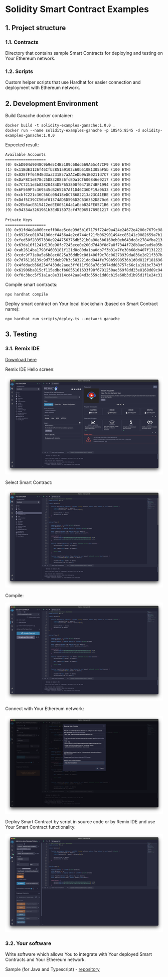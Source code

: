 # Solidity Smart Contract Examples

## 1. Project structure

### 1.1. Contracts

Directory that contains sample Smart Contracts for deploying and testing on Your Ethereum network.

### 1.2. Scripts

Custom helper scripts that use Hardhat for easier connection and deployment with Ethereum network.

## 2. Development Environment

Build Ganache docker container:

```shell
docker build -t solidity-examples-ganache:1.0.0 .
docker run --name solidity-examples-ganache -p 18545:8545 -d solidity-examples-ganache:1.0.0
```

Expected result:

```text
Available Accounts
==================
(0) 0xbD004d9048C9b9e5C4B5109c68dd569A65c47CF9 (100 ETH)
(1) 0x11BdE3126f46Cfb3851a9102c60b510B1305aF5b (100 ETH)
(2) 0x02EfFf6494Ed3aa231857a2ACeDb9A1B0211d7C7 (100 ETH)
(3) 0xDaF8C1eE78c25D8320836fcEDa1Cf600846e9217 (100 ETH)
(4) 0x7C7211e3b82820484D5F653808f0471B74BF1994 (100 ETH)
(5) 0x6F569F7c369545cB265267Af1D46C36DF19a9633 (100 ETH)
(6) 0xcbfC221c36C56Cc0B418eDC78682213a23C41EBE (100 ETH)
(7) 0xDdf5C39CC56bf01374AD5D596D2C636352D870c6 (100 ETH)
(8) 0x2Eb6acE815412edEE005164a1aEcbB24FE0571B6 (100 ETH)
(9) 0x94334a3261961b3EdD13D72cfd7E9651789E1217 (100 ETH)

Private Keys
==================
(0) 0x91fd4e8a060cceff00ae5cde99d5b167179f724d9a424e24672e4200c7679c98
(1) 0x6926ce01074106dcf4456a4e2cd744cf21fb062901494cc85141c9082659a7b1
(2) 0xfed50f28357330e9244756376db521b0a90e5b6160eb0eb643dc8c2784fba213
(3) 0x63da16f1241d130e98fc7245ece0e200d7d40f8d7a8f7344f728b8ae9ad9a95b
(4) 0xab2614ba1798f4603181f121d8c80da1ba0db7f3b31a7fe30b68db407f131222
(5) 0xcdc9f71e8a5e6b8ec0825a36ddb9c8d1406f9c78c06278939da836e2d21f337b
(6) 0x7d76116139c9d733deb97b3c583221ddd944fe798b5998536b1d0d812f181696
(7) 0x4fddacb56d254f433de2aee3ff011f586a76c3974dd83757c66c1a191bc7343f
(8) 0x61906ba815cf115edbcfb6855161633f98f6791250ae369f8dd23e8168d69c94
(9) 0xf0c3bcc5f51a1ac8e3114cd42aa84d3d559c1dd0cb15e60b3d1b95d1f1e24c31
```

Compile smart contracts:

```shell
npx hardhat compile
```

Deploy smart contract on Your local blockchain (based on Smart Contract name):

```shell
npx hardhat run scripts/deploy.ts --network ganache
```

## 3. Testing

### 3.1. Remix IDE

[Download here](https://github.com/ethereum/remix-desktop)

Remix IDE Hello screen:

![Remix IDE Hello screen](misc/remix1.png)

Select Smart Contract:

![Remix IDE Hello screen](misc/remix2.png)

Compile:

![Remix IDE Hello screen](misc/remix3.png)

Connect with Your Ethereum network:

![Remix IDE Hello screen](misc/remix4.png)

Deploy Smart Contract by script in source code or by Remix IDE and use Your Smart Contract functionality:

![Remix IDE Hello screen](misc/remix5.png)

### 3.2. Your software

Write software which allows You to integrate with Your deployed Smart Contracts and Your Ethereum network.

Sample (for Java and Typescript) - [repository](https://github.com/redpike/blockchain-hello-world)
